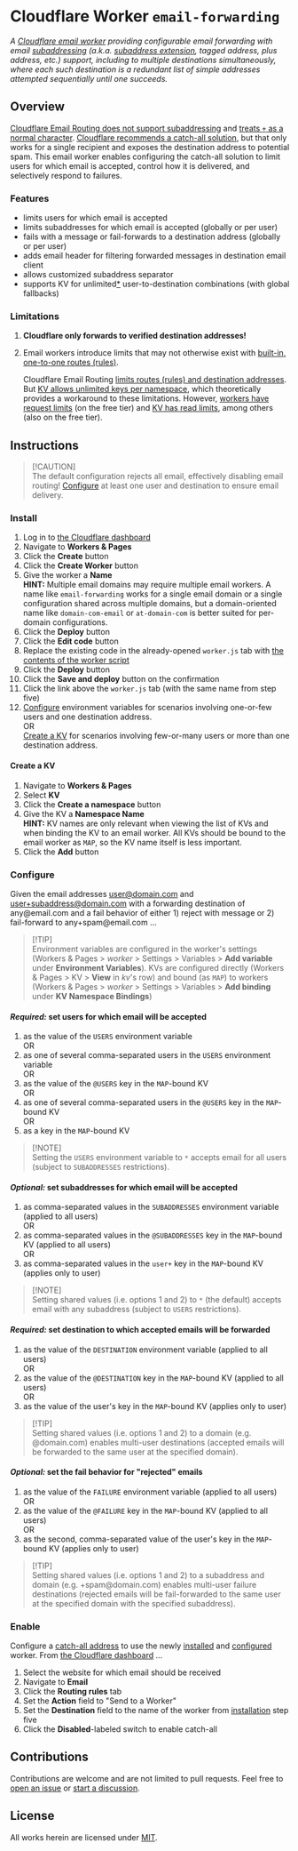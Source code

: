 # Cloudflare Worker `email-forwarding`

_A [Cloudflare email worker][cf-email#workers] providing configurable email forwarding with email [subaddressing][wiki-ea#sa] (a.k.a. [subaddress extension][rfc-5233], tagged address, plus address, etc.) support, including to multiple destinations simultaneously, where each such destination is a redundant list of simple addresses attempted sequentially until one succeeds._

[cf-email#workers]: https://developers.cloudflare.com/email-routing/email-workers/
[rfc-5233]: https://datatracker.ietf.org/doc/html/rfc5233
[wiki-ea#sa]: https://en.wikipedia.org/wiki/Email_address#Sub-addressing

## Overview

[Cloudflare Email Routing does not support subaddressing][cf-community-346812]
and [treats `+` as a normal character][cf-email#signs]. [Cloudflare recommends
a catch-all solution][cf-blog-migrating#gmail], but that only works for a single
recipient and exposes the destination address to potential spam. This email
worker enables configuring the catch-all solution to limit users for which email
is accepted, control how it is delivered, and selectively respond to failures.

[cf-blog-migrating#gmail]: https://blog.cloudflare.com/migrating-to-cloudflare-email-routing/#gmail-address-conventions
[cf-community-346812]: https://community.cloudflare.com/t/support-plus-addressing-in-email-routing/346812
[cf-email#signs]: https://developers.cloudflare.com/email-routing/postmaster/#signs-such--and--are-treated-as-normal-characters-for-custom-addresses

### Features

* limits users for which email is accepted
* limits subaddresses for which email is accepted (globally or per user)
* fails with a message or fail-forwards to a destination address (globally or
  per user)
* adds email header for filtering forwarded messages in destination email client
* allows customized subaddress separator
* supports KV for unlimited[*](#limitations) user-to-destination combinations
  (with global fallbacks)

### Limitations

1. **Cloudflare only forwards to verified destination addresses!**

2. Email workers introduce limits that may not otherwise exist with [built-in,
   one-to-one routes (rules)][cf-email#routing].

   Cloudflare Email Routing [limits routes (rules) and destination
   addresses][cf-email#rules]. But [KV allows unlimited keys per
   namespace][cf-workers#kv-limits], which theoretically provides a workaround
   to these limitations. However, [workers have request
   limits][cf-workers#limits] (on the free tier) and [KV has read
   limits][cf-workers#kv-limits], among others (also on the free tier).

[cf-email#rules]: https://developers.cloudflare.com/email-routing/limits/#rules-and-addresses
[cf-email#routing]: https://developers.cloudflare.com/email-routing/setup/email-routing-addresses/
[cf-workers#kv-limits]: https://developers.cloudflare.com/workers/platform/limits/#kv-limits
[cf-workers#limits]: https://developers.cloudflare.com/workers/platform/limits/#worker-limits

## Instructions

> [!CAUTION]\
> The default configuration rejects all email, effectively disabling email
> routing! [Configure](#configure) at least one user and destination to ensure
> email delivery.

### Install

1. Log in to [the Cloudflare dashboard](https://dash.cloudflare.com/)
2. Navigate to **Workers & Pages**
3. Click the **Create** button
4. Click the **Create Worker** button
5. Give the worker a **Name**\
   **HINT:** Multiple email domains may require multiple email workers. A name
   like `email-forwarding` works for a single email domain or a single
   configuration shared across multiple domains, but a domain-oriented name like
   `domain-com-email` or `at-domain-com` is better suited for per-domain
   configurations.
6. Click the **Deploy** button
7. Click the **Edit code** button
8. Replace the existing code in the already-opened `worker.js` tab with [the
   contents of the worker script](worker.js)
9. Click the **Deploy** button
10. Click the **Save and deploy** button on the confirmation
11. Click the link above the `worker.js` tab (with the same name from step five)
12. [Configure](#configure) environment variables for scenarios involving
    one-or-few users and one destination address.\
    OR\
    [Create a KV](#create-a-kv) for scenarios involving few-or-many users or
    more than one destination address.

#### Create a KV

1. Navigate to **Workers & Pages**
2. Select **KV**
3. Click the **Create a namespace** button
4. Give the KV a **Namespace Name**\
   **HINT:** KV names are only relevant when viewing the list of KVs and when
   binding the KV to an email worker. All KVs should be bound to the email
   worker as `MAP`, so the KV name itself is less important.
5. Click the **Add** button

### Configure

Given the email addresses user@domain.com and user+subaddress@domain.com with a
forwarding destination of any﻿@email.com and a fail behavior of either 1) reject
with message or 2) fail-forward to any+spam﻿@email.com ...

> [!TIP]\
> Environment variables are configured in the worker's settings (Workers &
> Pages > _worker_ > Settings > Variables > **Add variable** under **Environment
> Variables**). KVs are configured directly (Workers & Pages > KV > **View** in
> _kv_'s row) and bound (as `MAP`) to workers (Workers & Pages > _worker_ >
> Settings > Variables > **Add binding** under **KV Namespace Bindings**)

#### _Required:_ set users for which email will be accepted

1. as the value of the `USERS` environment variable\
   OR
2. as one of several comma-separated users in the `USERS` environment variable\
   OR
3. as the value of the `@USERS` key in the `MAP`-bound KV\
   OR
4. as one of several comma-separated users in the `@USERS` key in the `MAP`-
   bound KV\
   OR
5. as a key in the `MAP`-bound KV

> [!NOTE]\
> Setting the `USERS` environment variable to `*` accepts email for all users
> (subject to `SUBADDRESSES` restrictions).

#### _Optional:_ set subaddresses for which email will be accepted

1. as comma-separated values in the `SUBADDRESSES` environment variable
   (applied to all users)\
   OR
2. as comma-separated values in the `@SUBADDRESSES` key in the `MAP`-bound KV
   (applied to all users)\
   OR
3. as comma-separated values in the `user+` key in the `MAP`-bound KV
   (applies only to user)

> [!NOTE]\
> Setting shared values (i.e. options 1 and 2) to `*` (the default) accepts
> email with any subaddress (subject to `USERS` restrictions).

#### _Required:_ set destination to which accepted emails will be forwarded

1. as the value of the `DESTINATION` environment variable
   (applied to all users)\
   OR
2. as the value of the `@DESTINATION` key in the `MAP`-bound KV
   (applied to all users)\
   OR
3. as the value of the user's key in the `MAP`-bound KV
   (applies only to user)

> [!TIP]\
> Setting shared values (i.e. options 1 and 2) to a domain (e.g. @domain.com)
> enables multi-user destinations (accepted emails will be forwarded to the same
> user at the specified domain).

#### _Optional:_ set the fail behavior for "rejected" emails

1. as the value of the `FAILURE` environment variable
   (applied to all users)\
   OR
2. as the value of the `@FAILURE` key in the `MAP`-bound KV
   (applied to all users)\
   OR
3. as the second, comma-separated value of the user's key in the `MAP`-bound KV
   (applies only to user)

> [!TIP]\
> Setting shared values (i.e. options 1 and 2) to a subaddress and domain (e.g.
> +spam﻿@domain.com) enables multi-user failure destinations (rejected emails
> will be fail-forwarded to the same user at the specified domain with the
> specified subaddress).

### Enable

Configure a [catch-all address][cf-email#catch-all] to use the newly
[installed](#install) and [configured](#configure) worker. From [the Cloudflare
dashboard](https://dash.cloudflare.com/) ...

1. Select the website for which email should be received
2. Navigate to **Email**
3. Click the **Routing rules** tab
4. Set the **Action** field to "Send to a Worker"
5. Set the **Destination** field to the name of the worker from
   [installation](#install) step five
6. Click the **Disabled**-labeled switch to enable catch-all

[cf-email#catch-all]: https://developers.cloudflare.com/email-routing/setup/email-routing-addresses/#catch-all-address

## Contributions

Contributions are welcome and are not limited to pull requests. Feel free to
[open an issue][contribute#issue] or [start a discussion][contribute#discuss].

[contribute#discuss]: https://github.com/jeremy-harnois/cloudflare-worker-email-subaddressing/discussions/new
[contribute#issue]: https://github.com/jeremy-harnois/cloudflare-worker-email-subaddressing/issues/new

## License

All works herein are licensed under [MIT](LICENSE).


[cf-workers#wrangler]: https://developers.cloudflare.com/workers/wrangler/
[deploy]: https://deploy.workers.cloudflare.com/?url=https://github.com/jeremy-harnois/cloudflare-worker-email-subaddressing

[cf-workers#env-vars]: https://developers.cloudflare.com/workers/configuration/environment-variables/#add-environment-variables-via-the-dashboard
[cf-workers#ref-kv]: https://developers.cloudflare.com/workers/runtime-apis/kv/#reference-kv-from-workers
